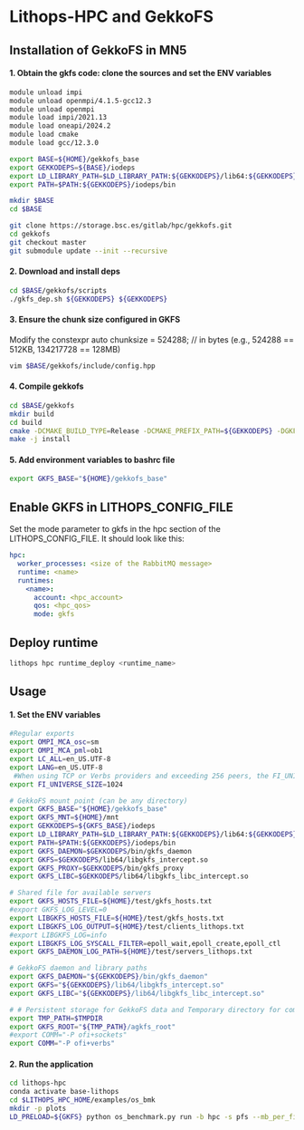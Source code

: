# Lithops-HPC and GekkoFS 

## Installation of GekkoFS in MN5
#### 1. Obtain the gkfs code: clone the sources and set the ENV variables
```bash
module unload impi
module unload openmpi/4.1.5-gcc12.3
module unload openmpi
module load impi/2021.13
module load oneapi/2024.2
module load cmake
module load gcc/12.3.0

export BASE=${HOME}/gekkofs_base
export GEKKODEPS=${BASE}/iodeps
export LD_LIBRARY_PATH=$LD_LIBRARY_PATH:${GEKKODEPS}/lib64:${GEKKODEPS}/lib
export PATH=$PATH:${GEKKODEPS}/iodeps/bin

mkdir $BASE
cd $BASE

git clone https://storage.bsc.es/gitlab/hpc/gekkofs.git
cd gekkofs
git checkout master
git submodule update --init --recursive
```

#### 2. Download and install deps
```bash
cd $BASE/gekkofs/scripts
./gkfs_dep.sh ${GEKKODEPS} ${GEKKODEPS}
```
#### 3. Ensure the chunk size configured in GKFS
Modify the constexpr auto chunksize = 524288; // in bytes (e.g., 524288 == 512KB, 134217728 == 128MB)
```bash 
vim $BASE/gekkofs/include/config.hpp
```
#### 4. Compile gekkofs
```bash
cd $BASE/gekkofs
mkdir build
cd build
cmake -DCMAKE_BUILD_TYPE=Release -DCMAKE_PREFIX_PATH=${GEKKODEPS} -DGKFS_BUILD_TESTS=OFF -DCMAKE_INSTALL_PREFIX=${GEKKODEPS} ..
make -j install
```
#### 5. Add environment variables to bashrc file
```bash
export GKFS_BASE="${HOME}/gekkofs_base"
```

## Enable GKFS in LITHOPS_CONFIG_FILE
Set the mode parameter to gkfs in the hpc section of the LITHOPS_CONFIG_FILE. It should look like this:
```yaml
hpc:
  worker_processes: <size of the RabbitMQ message>
  runtime: <name>
  runtimes:
    <name>:
      account: <hpc_account>
      qos: <hpc_qos>
      mode: gkfs
```
## Deploy runtime
```bash
lithops hpc runtime_deploy <runtime_name>
```

## Usage
#### 1. Set the ENV variables
```bash
#Regular exports
export OMPI_MCA_osc=sm
export OMPI_MCA_pml=ob1
export LC_ALL=en_US.UTF-8
export LANG=en_US.UTF-8
 #When using TCP or Verbs providers and exceeding 256 peers, the FI_UNIVERSE_SIZE environment variable must be explicitly set to accommodate the larger peer count.
export FI_UNIVERSE_SIZE=1024

# GekkoFS mount point (can be any directory)
export GKFS_BASE="${HOME}/gekkofs_base"
export GKFS_MNT=${HOME}/mnt
export GEKKODEPS=${GKFS_BASE}/iodeps
export LD_LIBRARY_PATH=$LD_LIBRARY_PATH:${GEKKODEPS}/lib64:${GEKKODEPS}/lib
export PATH=$PATH:${GEKKODEPS}/iodeps/bin
export GKFS_DAEMON=$GEKKODEPS/bin/gkfs_daemon
export GKFS=$GEKKODEPS/lib64/libgkfs_intercept.so
export GKFS_PROXY=$GEKKODEPS/bin/gkfs_proxy
export GKFS_LIBC=$GEKKODEPS/lib64/libgkfs_libc_intercept.so

# Shared file for available servers
export GKFS_HOSTS_FILE=${HOME}/test/gkfs_hosts.txt
#export GKFS_LOG_LEVEL=0
export LIBGKFS_HOSTS_FILE=${HOME}/test/gkfs_hosts.txt
export LIBGKFS_LOG_OUTPUT=${HOME}/test/clients_lithops.txt
#export LIBGKFS_LOG=info
export LIBGKFS_LOG_SYSCALL_FILTER=epoll_wait,epoll_create,epoll_ctl
export GKFS_DAEMON_LOG_PATH=${HOME}/test/servers_lithops.txt

# GekkoFS daemon and library paths
export GKFS_DAEMON="${GEKKODEPS}/bin/gkfs_daemon"
export GKFS="${GEKKODEPS}/lib64/libgkfs_intercept.so"
export GKFS_LIBC="${GEKKODEPS}/lib64/libgkfs_libc_intercept.so"

# # Persistent storage for GekkoFS data and Temporary directory for computation
export TMP_PATH=$TMPDIR
export GKFS_ROOT="${TMP_PATH}/agkfs_root"
#export COMM="-P ofi+sockets"
export COMM="-P ofi+verbs"
```
#### 2. Run the application
```bash
cd lithops-hpc
conda activate base-lithops
cd $LITHOPS_HPC_HOME/examples/os_bmk 
mkdir -p plots
LD_PRELOAD=${GKFS} python os_benchmark.py run -b hpc -s pfs --mb_per_file=512 --bucket_name=$GKFS_MNT --outdir=plots --number=100 --read_times 1 --name gkfs_100tasks_1times
```
